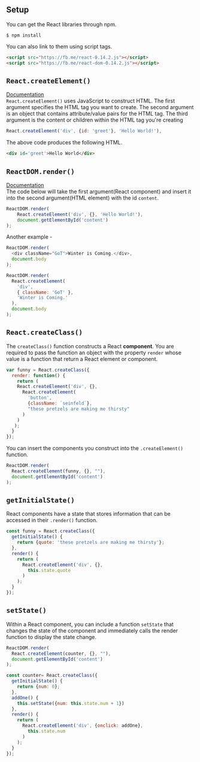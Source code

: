 
## Setup
You can get the React libraries through npm.
```
$ npm install
```
You can also link to them using script tags.
```html
<script src="https://fb.me/react-0.14.2.js"></script>
<script src="https://fb.me/react-dom-0.14.2.js"></script>
```

## `React.createElement()`
[Documentation](https://facebook.github.io/react/docs/top-level-api.html#react.createelement) <br>
`React.createElement()` uses JavaScript to construct HTML. The first argument specifies the HTML tag you want to create. The second argument is an object that contains attribute/value pairs for the HTML tag. The third argument is the content or children within the HTML tag you're creating
```js
React.createElement('div', {id: 'greet'}, 'Hello World!'),
```
The above code produces the following HTML.
```html
<div id='greet'>Hello World</div>
```

## `ReactDOM.render()`
[Documentation](https://facebook.github.io/react/blog/2015/10/01/react-render-and-top-level-api.html) <br>
The code below will take the first argument(React component) and insert it into the second argument(HTML element) with the id `content`.
```js
ReactDOM.render(
    React.createElement('div', {}, 'Hello World!'),
    document.getElementById('content')
);
```
Another example -
```js
ReactDOM.render(
  <div className="GoT">Winter is Coming.</div>,
  document.body
);

ReactDOM.render(
  React.createElement(
    'div',
    { className: 'GoT' },
    'Winter is Coming.'
  ),
  document.body
);
```

## `React.createClass()`
The `createClass()` function constructs a React **component**. You are required to pass the function an object with the property `render` whose value is a function that return a React element or component.
```js
var funny = React.createClass({
  render: function() {
    return (
    React.createElement('div', {},
      React.createElement(
        'button',
        {className: `seinfeld`},
        "these pretzels are making me thirsty"
      )
    )
   );
  }
});
```
You can insert the components you construct into the `.createElement()` function.
```js
ReactDOM.render(
  React.createElement(funny, {}, ""),
  document.getElementById('content')
);
```

## `getInitialState()`
React components have a state that stores information that can be accessed in their `.render()` function.
```js
const funny = React.createClass({
  getInitialState() {
    return {quote: 'these pretzels are making me thirsty'};
  },
  render() {
    return (
      React.createElement('div', {},
        this.state.quote
      )
    );
  }
});
```

## `setState()`
Within a React component, you can include a function `setState` that changes the state of the component and immediately calls the render function to display the state change.
```js
ReactDOM.render(
  React.createElement(counter, {}, ""),
  document.getElementById('content')
);

const counter= React.createClass({
  getInitialState() {
    return {num: 0};
  },
  addOne() {
    this.setState({num: this.state.num + 1})
  },
  render() {
    return (
      React.createElement('div', {onclick: addOne},
        this.state.num
      )
    );
  }
});
```
